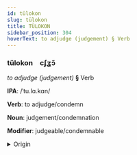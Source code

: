 ```yaml
---
id: tülokon
slug: tülokon
title: TÜLOKON
sidebar_position: 304
hoverText: to adjudge (judgement) § Verb
---
```


### tülokon&emsp;<span kind="abugida">cʄʓɔ̃</span>

*to adjudge (judgement)* **§** Verb

**IPA**: /ˈtu.lɑ.kɑn/

**Verb**: to adjudge/condemn

**Noun**: judgement/condemnation

**Modifier**: judgeable/condemnable

<details>
    <summary>Origin</summary>
    Thai ตุลาการ dtù-laa-gaan /tu˨˩.laː˧.kaːn˧/<br/>
    <em>Kra-Dai Language Family</em>
</details>